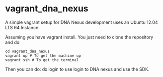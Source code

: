 # vagrant_dna_nexus
A simple vagrant setup for DNA Nexus development
uses an Ubuntu 12.04 LTS 64 Instance. 

Assuming you have vagrant install. You 
just need to clone the repository and
do 

    cd vagrant_dna_nexus 
    vagrant up # To get the machine up
    vagrant ssh # To get the terminal

Then you can do:
  dx login
to use login to DNA nexus and use the SDK.
